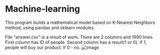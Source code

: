 # Machine-learning
This program builds a mathematical model based on K-Nearest Neighbors method, using pandas and sklearn modules.

File "answer.csv" is a result of work. There are 2 columns and 1990 lines. 
First column has ID of people. Second column has a result(1 or 0). If 1, people will buy our product. If 0 - no.
![image](https://user-images.githubusercontent.com/78733510/168377312-0a22a976-1caa-401f-a717-9756109dd060.png)

